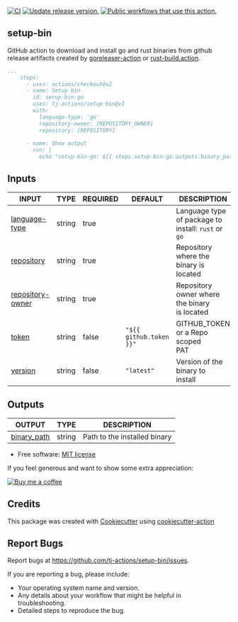 [![CI](https://github.com/tj-actions/setup-bin/workflows/CI/badge.svg)](https://github.com/tj-actions/setup-bin/actions?query=workflow%3ACI)
[![Update release version.](https://github.com/tj-actions/setup-bin/workflows/Update%20release%20version./badge.svg)](https://github.com/tj-actions/setup-bin/actions?query=workflow%3A%22Update+release+version.%22)
[![Public workflows that use this action.](https://img.shields.io/endpoint?url=https%3A%2F%2Fused-by.vercel.app%2Fapi%2Fgithub-actions%2Fused-by%3Faction%3Dtj-actions%2Fsetup-bin%26badge%3Dtrue)](https://github.com/search?o=desc\&q=tj-actions+setup-bin+language%3AYAML\&s=\&type=Code)

## setup-bin

GitHub action to download and install go and rust binaries from github release artifacts created by [goreleaser-action](https://github.com/goreleaser/goreleaser-action) or [rust-build.action](https://github.com/rust-build/rust-build.action).

```yaml
...
    steps:
      - uses: actions/checkout@v2
      - name: Setup bin
        id: serup-bin-go
        uses: tj-actions/setup-bin@v1
        with:
          language-type: 'go'
          repository-owner: [REPOSITORY_OWNER]
          repository: [REPOSITORY]
          
      - name: Show output
        run: |
          echo "setup-bin-go: ${{ steps.setup-bin-go.outputs.binary_path }}"
```

## Inputs

<!-- AUTO-DOC-INPUT:START - Do not remove or modify this section -->

|                                      INPUT                                       |  TYPE  | REQUIRED |         DEFAULT         |                       DESCRIPTION                        |
|----------------------------------------------------------------------------------|--------|----------|-------------------------|----------------------------------------------------------|
|     <a name="input_language-type"></a>[language-type](#input_language-type)      | string |   true   |                         | Language type of package to <br>install: `rust` or `go`  |
|          <a name="input_repository"></a>[repository](#input_repository)          | string |   true   |                         |       Repository where the binary is <br>located         |
| <a name="input_repository-owner"></a>[repository-owner](#input_repository-owner) | string |   true   |                         |    Repository owner where the binary <br>is located      |
|                 <a name="input_token"></a>[token](#input_token)                  | string |  false   | `"${{ github.token }}"` |          GITHUB\_TOKEN or a Repo scoped <br>PAT           |
|              <a name="input_version"></a>[version](#input_version)               | string |  false   |       `"latest"`        |          Version of the binary to <br>install            |

<!-- AUTO-DOC-INPUT:END -->

## Outputs

<!-- AUTO-DOC-OUTPUT:START - Do not remove or modify this section -->

|                               OUTPUT                                |  TYPE  |         DESCRIPTION          |
|---------------------------------------------------------------------|--------|------------------------------|
| <a name="output_binary_path"></a>[binary\_path](#output_binary_path) | string | Path to the installed binary |

<!-- AUTO-DOC-OUTPUT:END -->

*   Free software: [MIT license](LICENSE)

If you feel generous and want to show some extra appreciation:

[![Buy me a coffee][buymeacoffee-shield]][buymeacoffee]

[buymeacoffee]: https://www.buymeacoffee.com/jackton1

[buymeacoffee-shield]: https://www.buymeacoffee.com/assets/img/custom_images/orange_img.png

## Credits

This package was created with [Cookiecutter](https://github.com/cookiecutter/cookiecutter) using [cookiecutter-action](https://github.com/tj-actions/cookiecutter-action)

## Report Bugs

Report bugs at https://github.com/tj-actions/setup-bin/issues.

If you are reporting a bug, please include:

*   Your operating system name and version.
*   Any details about your workflow that might be helpful in troubleshooting.
*   Detailed steps to reproduce the bug.
